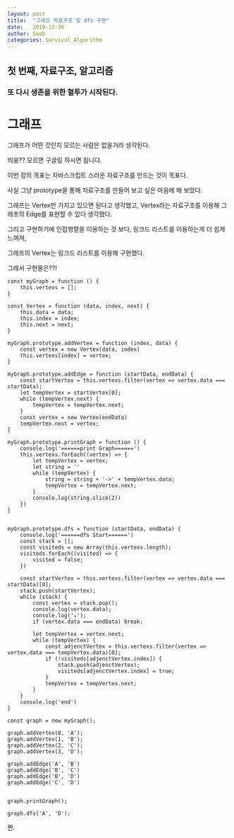 ```yaml
---
layout: post
title:  "그래프 자료구조 및 dfs 구현"
date:   2019-12-30
author: Soob
categories: Survival_Algorithm
---
```


## 첫 번째, 자료구조, 알고리즘

### 또 다시 생존을 위한 혈투가 시작된다.


# 그래프

그래프가 어떤 것인지 모르는 사람은 없을거라 생각된다.

띄웅?? 모르면 구글링 하시면 됩니다.

이번 장의 목표는 자바스크립트 스러운 자료구조를 만드는 것이 목표다.

사실 그냥 prototype을 통해 자료구조를 만들어 보고 싶은 마음에 해 보았다.

그래프는 Vertex만 가지고 있으면 된다고 생각했고, Vertex라는 자료구조를 이용해 그래프의 Edge를 표현할 수 있다 생각했다.

그리고 구현하기에 인접행렬을 이용하는 것 보다, 링크드 리스트를 이용하는게 더 쉽게 느껴져, 

그래프의 Vertex는 링크드 리스트를 이용해 구현했다.

그래서 구현물은??!

```
const myGraph = function () {
    this.vertexs = [];
}

const Vertex = function (data, index, next) {
    this.data = data;
    this.index = index;
    this.next = next;
}

myGraph.prototype.addVertex = function (index, data) {
    const vertex = new Vertex(data, index)
    this.vertexs[index] = vertex;
}

myGraph.prototype.addEdge = function (startData, endData) {
    const startVertex = this.vertexs.filter(vertex => vertex.data === startData);
    let tempVertex = startVertex[0];
    while (tempVertex.next) {
        tempVertex = tempVertex.next;
    }
    const vertex = new Vertex(endData)
    tempVertex.next = vertex;
}

myGraph.prototype.printGraph = function () {
    console.log('======print Graph======')
    this.vertexs.forEach((vertex) => {
        let tempVertex = vertex;
        let string = ''
        while (tempVertex) {
            string = string + '->' + tempVertex.data;
            tempVertex = tempVertex.next;
        }
        console.log(string.slice(2))
    })
}


myGraph.prototype.dfs = function (startData, endData) {
    console.log('======dfs Start======')
    const stack = [];
    const visiteds = new Array(this.vertexs.length);
    visiteds.forEach((visited) => {
        visited = false;
    })

    const startVertex = this.vertexs.filter(vertex => vertex.data === startData)[0];
    stack.push(startVertex);
    while (stack) {
        const vertex = stack.pop();
        console.log(vertex.data);
        console.log('↓');
        if (vertex.data === endData) break;

        let tempVertex = vertex.next;
        while (tempVertex) {
            const adjenctVertex = this.vertexs.filter(vertex => vertex.data === tempVertex.data)[0];
            if (!visiteds[adjenctVertex.index]) {
                stack.push(adjenctVertex);
                visiteds[adjenctVertex.index] = true;
            }
            tempVertex = tempVertex.next;
        }
    }
    console.log('end')
}

const graph = new myGraph();

graph.addVertex(0, 'A');
graph.addVertex(1, 'B');
graph.addVertex(2, 'C');
graph.addVertex(3, 'D');

graph.addEdge('A', 'B')
graph.addEdge('B', 'C')
graph.addEdge('B', 'D')
graph.addEdge('C', 'D')


graph.printGraph();

graph.dfs('A', 'D');
```

짠.

